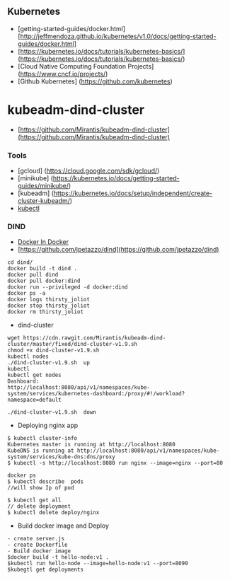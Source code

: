 ## Kubernetes
* [getting-started-guides/docker.html] [http://jeffmendoza.github.io/kubernetes/v1.0/docs/getting-started-guides/docker.html]
* [https://kubernetes.io/docs/tutorials/kubernetes-basics/] (https://kubernetes.io/docs/tutorials/kubernetes-basics/)
* [Cloud Native Computing Foundation Projects] (https://www.cncf.io/projects/)
* [Github Kubernetes] (https://github.com/kubernetes)
#  kubeadm-dind-cluster
* [https://github.com/Mirantis/kubeadm-dind-cluster](https://github.com/Mirantis/kubeadm-dind-cluster)

### Tools
* [gcloud] (https://cloud.google.com/sdk/gcloud/)
* [minikube] (https://kubernetes.io/docs/getting-started-guides/minikube/)
* [kubeadm] (https://kubernetes.io/docs/setup/independent/create-cluster-kubeadm/)
* [kubectl](https://kubernetes.io/docs/tasks/tools/install-kubectl/)
### DIND 
* [Docker In Docker](https://hub.docker.com/_/docker/)
* [https://github.com/jpetazzo/dind](https://github.com/jpetazzo/dind)
 ```
cd dind/
docker build -t dind .
docker pull dind
docker pull docker:dind
docker run --privileged -d docker:dind
docker ps -a
docker logs thirsty_joliot
docker stop thirsty_joliot
docker rm thirsty_joliot
```

* dind-cluster
```
wget https://cdn.rawgit.com/Mirantis/kubeadm-dind-cluster/master/fixed/dind-cluster-v1.9.sh
chmod +x dind-cluster-v1.9.sh 
kubectl nodes
./dind-cluster-v1.9.sh  up
kubectl
kubectl get nodes
Dashboard:
http://localhost:8080/api/v1/namespaces/kube-system/services/kubernetes-dashboard:/proxy/#!/workload?namespace=default

./dind-cluster-v1.9.sh  down

```
* Deploying nginx app
```
$ kubectl cluster-info
Kubernetes master is running at http://localhost:8080
KubeDNS is running at http://localhost:8080/api/v1/namespaces/kube-system/services/kube-dns:dns/proxy
$ kubectl -s http://localhost:8080 run nginx --image=nginx --port=80
 
docker ps
$ kubectl describe  pods
//will show Ip of pod

$ kubectl get all
// delete deployment
$ kubectl delete deploy/nginx
```
* Build docker image and Deploy
```
- create server.js
- create Dockerfile
- Build docker image 
$docker build -t hello-node:v1 .
$kubectl run hello-node --image=hello-node:v1 --port=8090
$kubegtl get deployments

```
